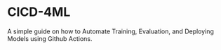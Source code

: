 # CICD-4ML
A simple guide on how to Automate Training, Evaluation, and Deploying Models using Github Actions.
